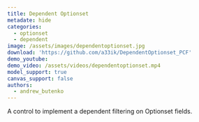 ```yaml
---
title: Dependent Optionset
metadate: hide
categories:
  - optionset
  - dependent
image: /assets/images/dependentoptionset.jpg
download: 'https://github.com/a33ik/DependentOptionset_PCF'
demo_youtube:
demo_video: /assets/videos/dependentoptionset.mp4
model_support: true
canvas_support: false
authors:
  - andrew_butenko
---
```


A control to implement a dependent filtering on Optionset fields.
